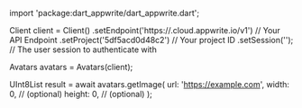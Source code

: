 import 'package:dart_appwrite/dart_appwrite.dart';

Client client = Client()
    .setEndpoint('https://<REGION>.cloud.appwrite.io/v1') // Your API Endpoint
    .setProject('5df5acd0d48c2') // Your project ID
    .setSession(''); // The user session to authenticate with

Avatars avatars = Avatars(client);

UInt8List result = await avatars.getImage(
    url: 'https://example.com',
    width: 0, // (optional)
    height: 0, // (optional)
);

